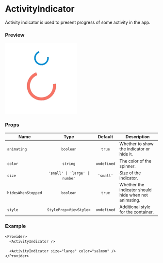 # ActivityIndicator

Activity indicator is used to present progress of some activity in the app.

### Preview

![activity_indicator_preview](../assets/activity_indicator_preview.gif)

### Props

| Name               |              Type              |   Default   | Description                                           |
| ------------------ | :----------------------------: | :---------: | ----------------------------------------------------- |
| `animating`        |           `boolean`            |   `true`    | Whether to show the indicator or hide it.             |
| `color`            |            `string`            | `undefined` | The color of the spinner.                             |
| `size`             | `'small' \| 'large' \| number` |  `'small'`  | Size of the indicator.                                |
| `hidesWhenStopped` |           `boolean`            |   `true`    | Whether the indicator should hide when not animating. |
| `style`            |     `StyleProp<ViewStyle>`     | `undefined` | Additional style for the container.                   |

### Example

```tsx
<Provider>
  <ActivityIndicator />

  <ActivityIndicator size="large" color="salmon" />
</Provider>
```


